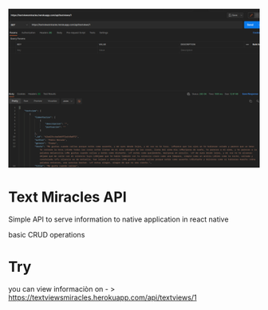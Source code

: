 ![alt text](https://github.com/benirov/text-view-miracles-api/blob/main/preview/preview.png?raw=true)

# Text Miracles API

Simple API to serve information to native application in react native

basic CRUD operations

# Try 

you can view informaciòn  on - > https://textviewsmiracles.herokuapp.com/api/textviews/1



